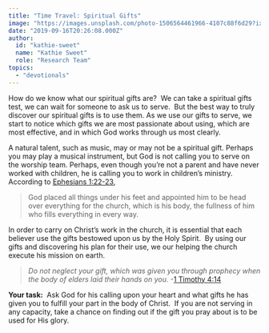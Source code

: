 ```yaml
---
title: "Time Travel: Spiritual Gifts"
image: "https://images.unsplash.com/photo-1506564461966-4107c88f6d29?ixlib=rb-1.2.1&q=85&fm=jpg&crop=entropy&cs=srgb&ixid=eyJhcHBfaWQiOjk2NjF9"
date: "2019-09-16T20:26:08.000Z"
author:
  id: "kathie-sweet"
  name: "Kathie Sweet"
  role: "Research Team"
topics:
  - "devotionals"
---
```

How do we know what our spiritual gifts are?  We can take a spiritual gifts test, we can wait for someone to ask us to serve.  But the best way to truly discover our spiritual gifts is to use them.  As we use our gifts to serve, we start to notice which gifts we are most passionate about using, which are most effective, and in which God works through us most clearly.  

A natural talent, such as music, may or may not be a spiritual gift.  Perhaps you may play a musical instrument, but God is not calling you to serve on the worship team.  Perhaps, even though you’re not a parent and have never worked with children, he is calling you to work in children’s ministry.  According to [Ephesians 1:22-23][1],
> God placed all things under his feet and appointed him to be head over everything for the church, which is his body, the fullness of him who fills everything in every way.

In order to carry on Christ’s work in the church, it is essential that each believer use the gifts bestowed upon us by the Holy Spirit.  By using our gifts and discovering his plan for their use, we our helping the church execute his mission on earth.

> _Do not neglect your gift, which was given you through prophecy when the body of elders laid their hands on you._ -[1 Timothy 4:14][2]

**Your task:**  Ask God for his calling upon your heart and what gifts he has given you to fulfill your part in the body of Christ.  If you are not serving in any capacity, take a chance on finding out if the gift you pray about is to be used for His glory.  

[1]: https://my.bible.com/bible/111/eph.1.22-23.niv
[2]: https://my.bible.com/bible/111/1ti.4.14
